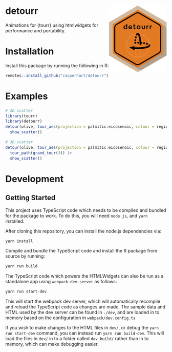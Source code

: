 
<!-- README.md is generated from README.Rmd. Please edit that file -->

# detourr <img src="man/figures/logo.png" align="right"/>

Animations for {tourr} using htmlwidgets for performance and
portability.

# Installation

Install this package by running the following in R:

``` r
remotes::install_github("casperhart/detourr")
```

# Examples

``` r
# 2D scatter
library(tourr)
library(detourr)
detour(olive, tour_aes(projection = palmitic:eicosenoic, colour = region)) |>
  show_scatter()
```

``` r
# 3D scatter
detour(olive, tour_aes(projection = palmitic:eicosenoic, colour = region)) |>
  tour_path(grand_tour(3)) |>
  show_scatter()
```

# Development

## Getting Started

This project uses TypeScript code which needs to be compiled and bundled
for the package to work. To do this, you will need `node.js`, and `yarn`
installed.

After cloning this repository, you can install the node.js dependencies
via:

``` bash
yarn install
```

Compile and bundle the TypeScript code and install the R package from
source by running:

``` bash
yarn run build
```

The TypeScript code which powers the HTMLWidgets can also be run as a
standalone app using `webpack-dev-server` as follows:

``` bash
yarn run start-dev
```

This will start the webpack dev server, which will automatically
recompile and reload the TypeScript code as changes are made. The sample
data and HTML used by the dev server can be found in `./dev`, and are
loaded in to memory based on the configuration in
`webpack/dev.config.ts`

If you wish to make changes to the HTML files in `dev/`, or debug the
`yarn run start-dev` command, you can instead run `yarn run build-dev`.
This will load the files in `dev/` in to a folder called `dev_build/`
rather than in to memory, which can make debugging easier.
